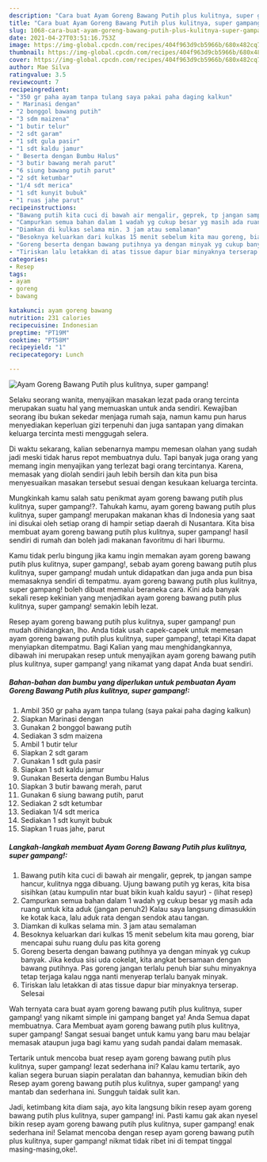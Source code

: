 ```yaml
---
description: "Cara buat Ayam Goreng Bawang Putih plus kulitnya, super gampang! yang nikmat Untuk Jualan"
title: "Cara buat Ayam Goreng Bawang Putih plus kulitnya, super gampang! yang nikmat Untuk Jualan"
slug: 1068-cara-buat-ayam-goreng-bawang-putih-plus-kulitnya-super-gampang-yang-nikmat-untuk-jualan
date: 2021-04-27T03:51:16.753Z
image: https://img-global.cpcdn.com/recipes/404f963d9cb5966b/680x482cq70/ayam-goreng-bawang-putih-plus-kulitnya-super-gampang-foto-resep-utama.jpg
thumbnail: https://img-global.cpcdn.com/recipes/404f963d9cb5966b/680x482cq70/ayam-goreng-bawang-putih-plus-kulitnya-super-gampang-foto-resep-utama.jpg
cover: https://img-global.cpcdn.com/recipes/404f963d9cb5966b/680x482cq70/ayam-goreng-bawang-putih-plus-kulitnya-super-gampang-foto-resep-utama.jpg
author: Mae Silva
ratingvalue: 3.5
reviewcount: 7
recipeingredient:
- "350 gr paha ayam tanpa tulang saya pakai paha daging kalkun"
- " Marinasi dengan"
- "2 bonggol bawang putih"
- "3 sdm maizena"
- "1 butir telur"
- "2 sdt garam"
- "1 sdt gula pasir"
- "1 sdt kaldu jamur"
- " Beserta dengan Bumbu Halus"
- "3 butir bawang merah parut"
- "6 siung bawang putih parut"
- "2 sdt ketumbar"
- "1/4 sdt merica"
- "1 sdt kunyit bubuk"
- "1 ruas jahe parut"
recipeinstructions:
- "Bawang putih kita cuci di bawah air mengalir, geprek, tp jangan sampe hancur, kulitnya ngga dibuang. Ujung bawang putih yg keras, kita bisa sisihkan (atau kumpulin ntar buat bikin kuah kaldu sayur)           (lihat resep)"
- "Campurkan semua bahan dalam 1 wadah yg cukup besar yg masih ada ruang untuk kita aduk (jangan penuh2) Kalau saya langsung dimasukkin ke kotak kaca, lalu aduk rata dengan sendok atau tangan."
- "Diamkan di kulkas selama min. 3 jam atau semalaman"
- "Besoknya keluarkan dari kulkas 15 menit sebelum kita mau goreng, biar mencapai suhu ruang dulu pas kita goreng"
- "Goreng beserta dengan bawang putihnya ya dengan minyak yg cukup banyak. Jika kedua sisi uda cokelat, kita angkat bersamaan dengan bawang putihnya. Pas goreng jangan terlalu penuh biar suhu minyaknya tetap terjaga kalau ngga nanti menyerap terlalu banyak minyak."
- "Tiriskan lalu letakkan di atas tissue dapur biar minyaknya terserap. Selesai"
categories:
- Resep
tags:
- ayam
- goreng
- bawang

katakunci: ayam goreng bawang 
nutrition: 231 calories
recipecuisine: Indonesian
preptime: "PT19M"
cooktime: "PT58M"
recipeyield: "1"
recipecategory: Lunch

---
```



![Ayam Goreng Bawang Putih plus kulitnya, super gampang!](https://img-global.cpcdn.com/recipes/404f963d9cb5966b/680x482cq70/ayam-goreng-bawang-putih-plus-kulitnya-super-gampang-foto-resep-utama.jpg)

Selaku seorang wanita, menyajikan masakan lezat pada orang tercinta merupakan suatu hal yang memuaskan untuk anda sendiri. Kewajiban seorang ibu bukan sekedar menjaga rumah saja, namun kamu pun harus menyediakan keperluan gizi terpenuhi dan juga santapan yang dimakan keluarga tercinta mesti menggugah selera.

Di waktu  sekarang, kalian sebenarnya mampu memesan olahan yang sudah jadi meski tidak harus repot membuatnya dulu. Tapi banyak juga orang yang memang ingin menyajikan yang terlezat bagi orang tercintanya. Karena, memasak yang diolah sendiri jauh lebih bersih dan kita pun bisa menyesuaikan masakan tersebut sesuai dengan kesukaan keluarga tercinta. 



Mungkinkah kamu salah satu penikmat ayam goreng bawang putih plus kulitnya, super gampang!?. Tahukah kamu, ayam goreng bawang putih plus kulitnya, super gampang! merupakan makanan khas di Indonesia yang saat ini disukai oleh setiap orang di hampir setiap daerah di Nusantara. Kita bisa membuat ayam goreng bawang putih plus kulitnya, super gampang! hasil sendiri di rumah dan boleh jadi makanan favoritmu di hari liburmu.

Kamu tidak perlu bingung jika kamu ingin memakan ayam goreng bawang putih plus kulitnya, super gampang!, sebab ayam goreng bawang putih plus kulitnya, super gampang! mudah untuk didapatkan dan juga anda pun bisa memasaknya sendiri di tempatmu. ayam goreng bawang putih plus kulitnya, super gampang! boleh dibuat memalui beraneka cara. Kini ada banyak sekali resep kekinian yang menjadikan ayam goreng bawang putih plus kulitnya, super gampang! semakin lebih lezat.

Resep ayam goreng bawang putih plus kulitnya, super gampang! pun mudah dihidangkan, lho. Anda tidak usah capek-capek untuk memesan ayam goreng bawang putih plus kulitnya, super gampang!, tetapi Kita dapat menyiapkan ditempatmu. Bagi Kalian yang mau menghidangkannya, dibawah ini merupakan resep untuk menyajikan ayam goreng bawang putih plus kulitnya, super gampang! yang nikamat yang dapat Anda buat sendiri.

<!--inarticleads1-->

##### Bahan-bahan dan bumbu yang diperlukan untuk pembuatan Ayam Goreng Bawang Putih plus kulitnya, super gampang!:

1. Ambil 350 gr paha ayam tanpa tulang (saya pakai paha daging kalkun)
1. Siapkan  Marinasi dengan
1. Gunakan 2 bonggol bawang putih
1. Sediakan 3 sdm maizena
1. Ambil 1 butir telur
1. Siapkan 2 sdt garam
1. Gunakan 1 sdt gula pasir
1. Siapkan 1 sdt kaldu jamur
1. Gunakan  Beserta dengan Bumbu Halus
1. Siapkan 3 butir bawang merah, parut
1. Gunakan 6 siung bawang putih, parut
1. Sediakan 2 sdt ketumbar
1. Sediakan 1/4 sdt merica
1. Sediakan 1 sdt kunyit bubuk
1. Siapkan 1 ruas jahe, parut




<!--inarticleads2-->

##### Langkah-langkah membuat Ayam Goreng Bawang Putih plus kulitnya, super gampang!:

1. Bawang putih kita cuci di bawah air mengalir, geprek, tp jangan sampe hancur, kulitnya ngga dibuang. Ujung bawang putih yg keras, kita bisa sisihkan (atau kumpulin ntar buat bikin kuah kaldu sayur) -           (lihat resep)
1. Campurkan semua bahan dalam 1 wadah yg cukup besar yg masih ada ruang untuk kita aduk (jangan penuh2) Kalau saya langsung dimasukkin ke kotak kaca, lalu aduk rata dengan sendok atau tangan.
1. Diamkan di kulkas selama min. 3 jam atau semalaman
1. Besoknya keluarkan dari kulkas 15 menit sebelum kita mau goreng, biar mencapai suhu ruang dulu pas kita goreng
1. Goreng beserta dengan bawang putihnya ya dengan minyak yg cukup banyak. Jika kedua sisi uda cokelat, kita angkat bersamaan dengan bawang putihnya. Pas goreng jangan terlalu penuh biar suhu minyaknya tetap terjaga kalau ngga nanti menyerap terlalu banyak minyak.
1. Tiriskan lalu letakkan di atas tissue dapur biar minyaknya terserap. Selesai




Wah ternyata cara buat ayam goreng bawang putih plus kulitnya, super gampang! yang nikamt simple ini gampang banget ya! Anda Semua dapat membuatnya. Cara Membuat ayam goreng bawang putih plus kulitnya, super gampang! Sangat sesuai banget untuk kamu yang baru mau belajar memasak ataupun juga bagi kamu yang sudah pandai dalam memasak.

Tertarik untuk mencoba buat resep ayam goreng bawang putih plus kulitnya, super gampang! lezat sederhana ini? Kalau kamu tertarik, ayo kalian segera buruan siapin peralatan dan bahannya, kemudian bikin deh Resep ayam goreng bawang putih plus kulitnya, super gampang! yang mantab dan sederhana ini. Sungguh taidak sulit kan. 

Jadi, ketimbang kita diam saja, ayo kita langsung bikin resep ayam goreng bawang putih plus kulitnya, super gampang! ini. Pasti kamu gak akan nyesel bikin resep ayam goreng bawang putih plus kulitnya, super gampang! enak sederhana ini! Selamat mencoba dengan resep ayam goreng bawang putih plus kulitnya, super gampang! nikmat tidak ribet ini di tempat tinggal masing-masing,oke!.


